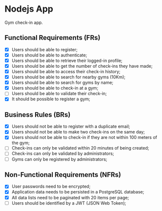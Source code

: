 # Nodejs App

Gym check-in app.

## Functional Requirements (FRs)

- [x] Users should be able to register;
- [x] Users should be able to authenticate;
- [x] Users should be able to retrieve their logged-in profile;
- [x] Users should be able to get the number of check-ins they have made;
- [x] Users should be able to access their check-in history;
- [x] Users should be able to search for nearby gyms (10Km);
- [x] Users should be able to search for gyms by name;
- [x] Users should be able to check-in at a gym;
- [ ] Users should be able to validate their check-in;
- [x] It should be possible to register a gym;

## Business Rules (BRs)

- [x] Users should not be able to register with a duplicate email;
- [x] Users should not be able to make two check-ins on the same day;
- [x] Users should not be able to check-in if they are not within 100 meters of the gym;
- [ ] Check-ins can only be validated within 20 minutes of being created;
- [ ] Check-ins can only be validated by administrators;
- [ ] Gyms can only be registered by administrators;

## Non-Functional Requirements (NFRs)

- [x] User passwords need to be encrypted;
- [x] Application data needs to be persisted in a PostgreSQL database;
- [x] All data lists need to be paginated with 20 items per page;
- [ ] Users should be identified by a JWT (JSON Web Token);
